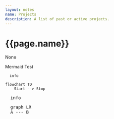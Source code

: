 ```yaml
---
layout: notes
name: Projects
description: A list of past or active projects.
---
```

<h1>{{page.name}}</h1>

None

Mermaid Test

```mermaid
  info
```

```mermaid
flowchart TD
    Start --> Stop
```

<pre class="mermaid" >
  info
</pre>

<pre class="mermaid" >
  graph LR
  A --- B
</pre>
